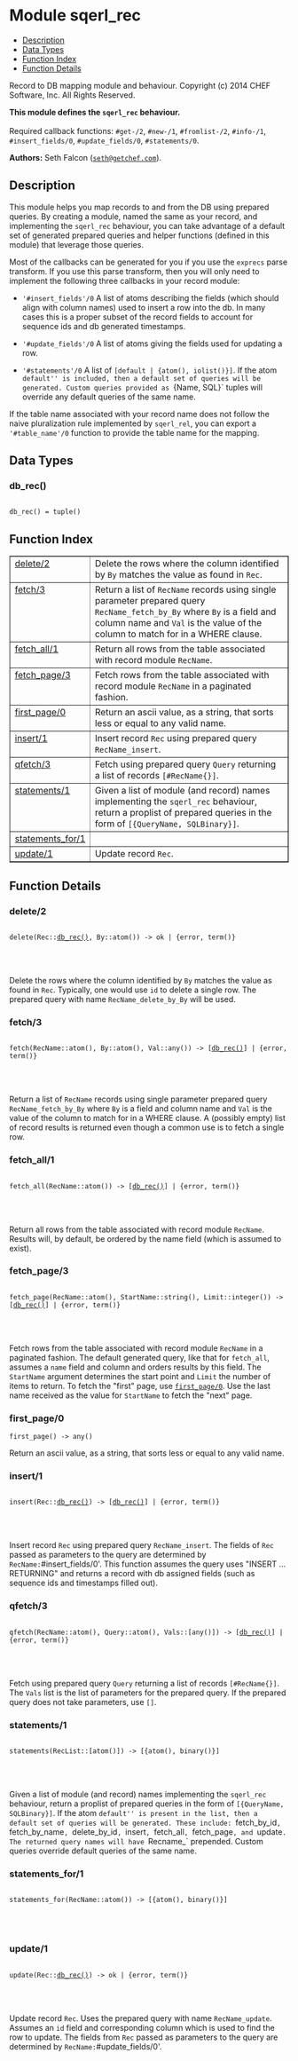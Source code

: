 

# Module sqerl_rec #
* [Description](#description)
* [Data Types](#types)
* [Function Index](#index)
* [Function Details](#functions)


Record to DB mapping module and behaviour.
Copyright (c) 2014 CHEF Software, Inc. All Rights Reserved.

__This module defines the `sqerl_rec` behaviour.__
<br></br>
 Required callback functions: `#get-/2`, `#new-/1`, `#fromlist-/2`, `#info-/1`, `#insert_fields/0`, `#update_fields/0`, `#statements/0`.

__Authors:__ Seth Falcon ([`seth@getchef.com`](mailto:seth@getchef.com)).
<a name="description"></a>

## Description ##



This module helps you map records to and from the DB using prepared
queries. By creating a module, named the same as your record, and
implementing the `sqerl_rec` behaviour, you can take advantage of a
default set of generated prepared queries and helper functions
(defined in this module) that leverage those queries.



Most of the callbacks can be generated for you if you use the
`exprecs` parse transform. If you use this parse transform, then
you will only need to implement the following three callbacks in
your record module:



* `'#insert_fields'/0` A list of atoms describing the fields (which
should align with column names) used to insert a row into the
db. In many cases this is a proper subset of the record fields to
account for sequence ids and db generated timestamps.

* `'#update_fields'/0` A list of atoms giving the fields used for
updating a row.

* `'#statements'/0` A list of `[default | {atom(),
iolist()}]`. If the atom `default'' is included, then a default
set of queries will be generated. Custom queries provided as
`{Name, SQL}` tuples will override any default queries of the same
name.



If the table name associated with your record name does not follow
the naive pluralization rule implemented by `sqerl_rel`, you can
export a `'#table_name'/0` function to provide the table name for
the mapping.

<a name="types"></a>

## Data Types ##




### <a name="type-db_rec">db_rec()</a> ###



<pre><code>
db_rec() = tuple()
</code></pre>


<a name="index"></a>

## Function Index ##


<table width="100%" border="1" cellspacing="0" cellpadding="2" summary="function index"><tr><td valign="top"><a href="#delete-2">delete/2</a></td><td>Delete the rows where the column identified by <code>By</code> matches
the value as found in <code>Rec</code>.</td></tr><tr><td valign="top"><a href="#fetch-3">fetch/3</a></td><td>Return a list of <code>RecName</code> records using single parameter
prepared query <code>RecName_fetch_by_By</code> where <code>By</code> is a field and
column name and <code>Val</code> is the value of the column to match for in a
WHERE clause.</td></tr><tr><td valign="top"><a href="#fetch_all-1">fetch_all/1</a></td><td>Return all rows from the table associated with record module
<code>RecName</code>.</td></tr><tr><td valign="top"><a href="#fetch_page-3">fetch_page/3</a></td><td>Fetch rows from the table associated with record module
<code>RecName</code> in a paginated fashion.</td></tr><tr><td valign="top"><a href="#first_page-0">first_page/0</a></td><td>Return an ascii value, as a string, that sorts less or equal
to any valid name.</td></tr><tr><td valign="top"><a href="#insert-1">insert/1</a></td><td>Insert record <code>Rec</code> using prepared query <code>RecName_insert</code>.</td></tr><tr><td valign="top"><a href="#qfetch-3">qfetch/3</a></td><td>Fetch using prepared query <code>Query</code> returning a list of records
<code>[#RecName{}]</code>.</td></tr><tr><td valign="top"><a href="#statements-1">statements/1</a></td><td>Given a list of module (and record) names implementing the
<code>sqerl_rec</code> behaviour, return a proplist of prepared queries in the
form of <code>[{QueryName, SQLBinary}]</code>.</td></tr><tr><td valign="top"><a href="#statements_for-1">statements_for/1</a></td><td></td></tr><tr><td valign="top"><a href="#update-1">update/1</a></td><td>Update record <code>Rec</code>.</td></tr></table>


<a name="functions"></a>

## Function Details ##

<a name="delete-2"></a>

### delete/2 ###


<pre><code>
delete(Rec::<a href="#type-db_rec">db_rec()</a>, By::atom()) -&gt; ok | {error, term()}
</code></pre>

<br></br>


Delete the rows where the column identified by `By` matches
the value as found in `Rec`. Typically, one would use `id` to
delete a single row. The prepared query with name
`RecName_delete_by_By` will be used.
<a name="fetch-3"></a>

### fetch/3 ###


<pre><code>
fetch(RecName::atom(), By::atom(), Val::any()) -&gt; [<a href="#type-db_rec">db_rec()</a>] | {error, term()}
</code></pre>

<br></br>


Return a list of `RecName` records using single parameter
prepared query `RecName_fetch_by_By` where `By` is a field and
column name and `Val` is the value of the column to match for in a
WHERE clause. A (possibly empty) list of record results is returned
even though a common use is to fetch a single row.
<a name="fetch_all-1"></a>

### fetch_all/1 ###


<pre><code>
fetch_all(RecName::atom()) -&gt; [<a href="#type-db_rec">db_rec()</a>] | {error, term()}
</code></pre>

<br></br>


Return all rows from the table associated with record module
`RecName`. Results will, by default, be ordered by the name field
(which is assumed to exist).
<a name="fetch_page-3"></a>

### fetch_page/3 ###


<pre><code>
fetch_page(RecName::atom(), StartName::string(), Limit::integer()) -&gt; [<a href="#type-db_rec">db_rec()</a>] | {error, term()}
</code></pre>

<br></br>


Fetch rows from the table associated with record module
`RecName` in a paginated fashion. The default generated query, like
that for `fetch_all`, assumes a `name` field and column and orders
results by this field. The `StartName` argument determines the
start point and `Limit` the number of items to return. To fetch the
"first" page, use [`first_page/0`](#first_page-0). Use the last name received
as the value for `StartName` to fetch the "next" page.
<a name="first_page-0"></a>

### first_page/0 ###

`first_page() -> any()`

Return an ascii value, as a string, that sorts less or equal
to any valid name.
<a name="insert-1"></a>

### insert/1 ###


<pre><code>
insert(Rec::<a href="#type-db_rec">db_rec()</a>) -&gt; [<a href="#type-db_rec">db_rec()</a>] | {error, term()}
</code></pre>

<br></br>


Insert record `Rec` using prepared query `RecName_insert`. The
fields of `Rec` passed as parameters to the query are determined by
`RecName:`#insert_fields/0'. This function assumes the query uses
"INSERT ... RETURNING" and returns a record with db assigned fields
(such as sequence ids and timestamps filled out).
<a name="qfetch-3"></a>

### qfetch/3 ###


<pre><code>
qfetch(RecName::atom(), Query::atom(), Vals::[any()]) -&gt; [<a href="#type-db_rec">db_rec()</a>] | {error, term()}
</code></pre>

<br></br>


Fetch using prepared query `Query` returning a list of records
`[#RecName{}]`. The `Vals` list is the list of parameters for the
prepared query. If the prepared query does not take parameters, use
`[]`.
<a name="statements-1"></a>

### statements/1 ###


<pre><code>
statements(RecList::[atom()]) -&gt; [{atom(), binary()}]
</code></pre>

<br></br>


Given a list of module (and record) names implementing the
`sqerl_rec` behaviour, return a proplist of prepared queries in the
form of `[{QueryName, SQLBinary}]`. If the atom `default'' is
present in the list, then a default set of queries will be
generated. These include: `fetch_by_id`, `fetch_by_name`,
`delete_by_id`, `insert`, `fetch_all`, `fetch_page`, and
`update`. The returned query names will have `Recname_`
prepended. Custom queries override default queries of the same
name.
<a name="statements_for-1"></a>

### statements_for/1 ###


<pre><code>
statements_for(RecName::atom()) -&gt; [{atom(), binary()}]
</code></pre>

<br></br>



<a name="update-1"></a>

### update/1 ###


<pre><code>
update(Rec::<a href="#type-db_rec">db_rec()</a>) -&gt; ok | {error, term()}
</code></pre>

<br></br>


Update record `Rec`. Uses the prepared query with name
`RecName_update`. Assumes an `id` field and corresponding column
which is used to find the row to update. The fields from `Rec`
passed as parameters to the query are determined by
`RecName:`#update_fields/0'.
